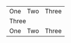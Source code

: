 <table>
  <tr>
    <td>One</td>
    <td>Two</td>
    <td>Three</td>
  </tr>
  <tr>
    <td colspan="3">Three</td>
  </tr>
  <tr>
    <td>One</td>
    <td>Two</td>
    <td>Three</td>
  </tr>
</table>
